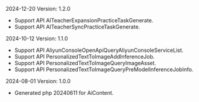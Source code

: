 2024-12-20 Version: 1.2.0
- Support API AITeacherExpansionPracticeTaskGenerate.
- Support API AITeacherSyncPracticeTaskGenerate.


2024-10-12 Version: 1.1.0
- Support API AliyunConsoleOpenApiQueryAliyunConsoleServiceList.
- Support API PersonalizedTextToImageAddInferenceJob.
- Support API PersonalizedTextToImageQueryImageAsset.
- Support API PersonalizedTextToImageQueryPreModelInferenceJobInfo.


2024-08-01 Version: 1.0.0
- Generated php 20240611 for AiContent.

